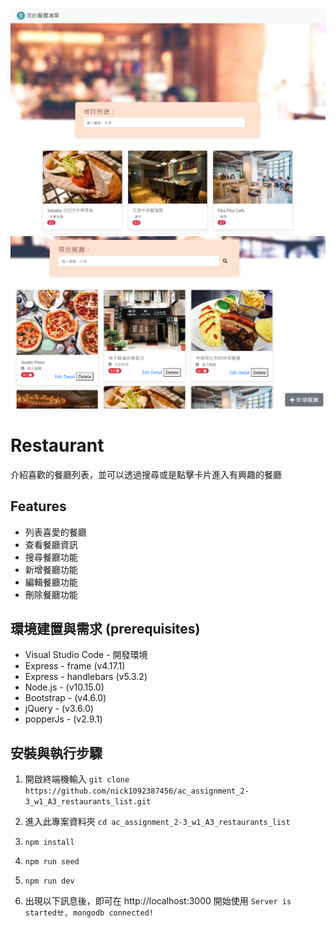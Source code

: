 ![image text](https://github.com/nick1092387456/ac_assignment_2-3_w1_A3_restaurants_list/blob/main/image.png?raw=true)
![image text](https://github.com/nick1092387456/ac_assignment_2-3_w1_A3_restaurants_list/blob/main/image2.png?raw=true)


# Restaurant
介紹喜歡的餐廳列表，並可以透過搜尋或是點擊卡片進入有興趣的餐廳

## Features

- 列表喜愛的餐廳
- 查看餐廳資訊
- 搜尋餐廳功能
- 新增餐廳功能
- 編輯餐廳功能
- 刪除餐廳功能

## 環境建置與需求 (prerequisites)

- Visual Studio Code - 開發環境
- Express - frame (v4.17.1)
- Express - handlebars (v5.3.2)
- Node.js - (v10.15.0)
- Bootstrap - (v4.6.0)
- jQuery - (v3.6.0)
- popperJs - (v2.9.1)

## 安裝與執行步驟

1. 開啟終端機輸入 `git clone https://github.com/nick1092387456/ac_assignment_2-3_w1_A3_restaurants_list.git`
   
2. 進入此專案資料夾 `cd ac_assignment_2-3_w1_A3_restaurants_list  `

3. `npm install`

4. `npm run seed`

4. `npm run dev`

5. 出現以下訊息後，即可在 http://localhost:3000 開始使用 `Server is startedㄝ, mongodb connected!`



